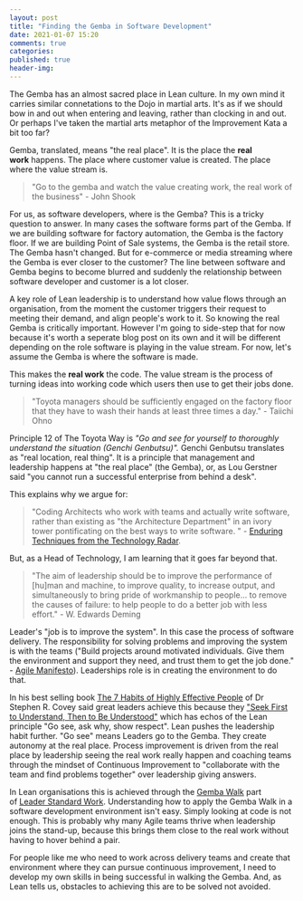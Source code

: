 ```yaml
---
layout: post
title: "Finding the Gemba in Software Development"
date: 2021-01-07 15:20
comments: true
categories: 
published: true
header-img: 
---
```


The Gemba has an almost sacred place in Lean culture. In my own mind it carries similar connetations to the Dojo in martial arts. It's as if we should bow in and out when entering and leaving, rather than clocking in and out. Or perhaps I've taken the martial arts metaphor of the Improvement Kata a bit too far?

Gemba, translated, means "the real place". It is the place the **real work** happens. The place where customer value is created. The place where the value stream is.

> "Go to the gemba and watch the value creating work, the real work of the business" - John Shook

For us, as software developers, where is the Gemba? This is a tricky question to answer. In many cases the software forms part of the Gemba. If we are building software for factory automation, the Gemba is the factory floor. If we are building Point of Sale systems, the Gemba is the retail store. The Gemba hasn't changed. But for e-commerce or media streaming where the Gemba is ever closer to the customer? The line between software and Gemba begins to become blurred and suddenly the relationship between software developer and customer is a lot closer.

A key role of Lean leadership is to understand how value flows through an organisation, from the moment the customer triggers their request to meeting their demand, and align people's work to it. So knowing the real Gemba is critically important. However I'm going to side-step that for now because it's worth a seperate blog post on its own and it will be different depending on the role software is playing in the value stream. For now, let's assume the Gemba is where the software is made.

This makes the **real work** the code. The value stream is the process of turning ideas into working code which users then use to get their jobs done.

> "Toyota managers should be sufficiently engaged on the factory floor that they have to wash their hands at least three times a day." - Taiichi Ohno

Principle 12 of The Toyota Way is *"Go and see for yourself to thoroughly understand the situation (Genchi Genbutsu)".* Genchi Genbutsu translates as "real location, real thing". It is a principle that management and leadership happens at "the real place" (the Gemba), or, as Lou Gerstner said "you cannot run a successful enterprise from behind a desk".

This explains why we argue for:

> "Coding Architects who work with teams and actually write software, rather than existing as "the Architecture Department" in an ivory tower pontificating on the best ways to write software. " - [Enduring Techniques from the Technology Radar](https://www.thoughtworks.com/insights/articles/enduring-techniques-technology-radar).

But, as a Head of Technology, I am learning that it goes far beyond that.

> "The aim of leadership should be to improve the performance of [hu]man and machine, to improve quality, to increase output, and simultaneously to bring pride of workmanship to people... to remove the causes of failure: to help people to do a better job with less effort." - W. Edwards Deming

Leader's "job is to improve the system". In this case the process of software delivery. The responsibility for solving problems and improving the system is with the teams ("Build projects around motivated individuals. Give them the environment and support they need, and trust them to get the job done." - [Agile Manifesto](https://agilemanifesto.org/principles.html)). Leaderships role is in creating the environment to do that. 

In his best selling book [The 7 Habits of Highly Effective People](https://www.franklincovey.com/the-7-habits/) of Dr Stephen R. Covey said great leaders achieve this because they ["Seek First to Understand, Then to Be Understood"](https://www.franklincovey.com/the-7-habits/habit-5/) which has echos of the Lean principle "Go see, ask why, show respect". Lean pushes the leadership habit further. "Go see" means Leaders go to the Gemba. They create autonomy at the real place. Process improvement is driven from the real place by leadership seeing the real work really happen and coaching teams through the mindset of Continuous Improvement to "collaborate with the team and find problems together" over leadership giving answers.

In Lean organisations this is achieved through the [Gemba Walk](https://kanbanize.com/lean-management/improvement/gemba-walk) part of [Leader Standard Work](https://www.lean.org/common/display/?o=2493). Understanding how to apply the Gemba Walk in a software development environment isn't easy. Simply looking at code is not enough. This is probably why many Agile teams thrive when leadership joins the stand-up, because this brings them close to the real work without having to hover behind a pair.

For people like me who need to work across delivery teams and create that environment where they can pursue continuous improvement, I need to develop my own skills in being successful in walking the Gemba. And, as Lean tells us, obstacles to achieving this are to be solved not avoided.